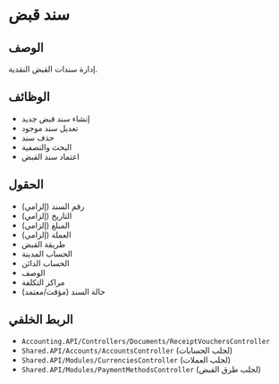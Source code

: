 # سند قبض

## الوصف
إدارة سندات القبض النقدية.

## الوظائف
- إنشاء سند قبض جديد
- تعديل سند موجود
- حذف سند
- البحث والتصفية
- اعتماد سند القبض

## الحقول
- رقم السند (إلزامي)
- التاريخ (إلزامي)
- المبلغ (إلزامي)
- العملة (إلزامي)
- طريقة القبض
- الحساب المدينة
- الحساب الدائن
- الوصف
- مراكز التكلفة
- حالة السند (مؤقت/معتمد)

## الربط الخلفي
- `Accounting.API/Controllers/Documents/ReceiptVouchersController`
- `Shared.API/Accounts/AccountsController` (لجلب الحسابات)
- `Shared.API/Modules/CurrenciesController` (لجلب العملات)
- `Shared.API/Modules/PaymentMethodsController` (لجلب طرق القبض)
